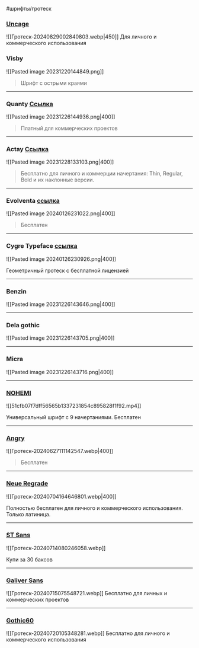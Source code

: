 #шрифты/гротеск

### [Uncage](https://t.me/shriftarchive/464)
![[Гротеск-20240829002840803.webp|450]]
Для личного и коммерческого использования
### Visby

![[Pasted image 20231220144849.png]]

> Шрифт с острыми краями

-----

### Quanty [Ссылка](https://t.me/wtfontstore/228)

![[Pasted image 20231226144936.png|400]]

> Платный для коммерческих проектов

---

### Actay [Ссылка](https://t.me/wtfontstore/182)

![[Pasted image 20231228133103.png|400]]

> Бесплатно для личного и коммерции начертания: Thin, Regular, Bold и их наклонные версии.

--------

### Evolventa [ссылка](https://t.me/black_klondike/591)

![[Pasted image 20240126231022.png|400]]

> Бесплатен 

----

### Cygre Typeface [ссылка](https://fontesk.com/cygre-typeface/)

![[Pasted image 20240126230926.png|400]]

Геометричный гротеск с бесплатной лицензией

---

### Benzin

![[Pasted image 20231226143646.png|400]]

-------

### Dela gothic

![[Pasted image 20231226143705.png|400]]

----

### Micra

![[Pasted image 20231226143716.png|400]]

---

### [NOHEMI](https://t.me/dsgn_tg_files/607)

![[51cfb07f7dff56565b1337231854c895828f1f92.mp4]]

Универсальный шрифт с 9 начертаниями. Бесплатен

----

### [Angry](https://fontesk.com/angry-font/)

![[Гротеск-20240627111142547.webp|400]]
> Бесплатен

---

### [Neue Regrade](https://t.me/wtfontstore/729)

![[Гротеск-20240704164646801.webp|400]]

Полностью бесплатен для личного и коммерческого использования. Только латиница.

---

### [ST Sans](https://steppetype.com/st-sans)

![[Гротеск-20240714080246058.webp]]

Купи за 30 баксов

---

### [Galiver Sans](https://t.me/black_klondike/729)

![[Гротеск-20240715075548721.webp]]
Бесплатно для личных и коммерческих проектов

---

### [Gothic60](https://t.me/wtfontstore/883)

![[Гротеск-20240720105348281.webp]]
Бесплатно для личного и коммерческого использования 

